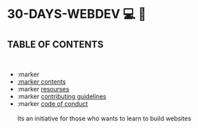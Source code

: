 # 30-DAYS-WEBDEV :computer: :calendar: <br>
<h2>TABLE OF CONTENTS</h2> 
<br>
<ul>
  <a href="https://github.com/vanshikakushwaha23/30-DAYS-WEBDEV/pulls"> </a>
  <li>
    :marker
    <a href="#overview" overview </a>
  </li>
  <li>
    :marker
    <a href="#contents"> contents </a>
  </li>
  <li>
    :marker
    <a href="#resourses">resourses</a>
  </li>
  <li>
    :marker
    <a href="#contributing guidelines"> contributing guidelines </a>
  </li>
  <li>
    :marker
    <a href="code of conduct"> code of conduct</a>
  </li>
  <br>
Its an initiative for those who wants to learn to build websites
